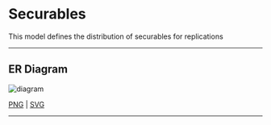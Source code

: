 # Securables

This model defines the distribution of securables for replications


--- 

## ER Diagram

![diagram](securables.svg)

[PNG](securables.png) | [SVG](securables.svg)

---